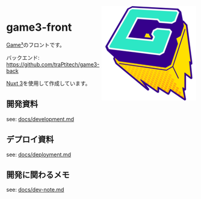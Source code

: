 <img src="/public/favicon.svg" align="right" width="250" alt="game3 logo"/>

# game3-front

[Game³](https://game3.trap.games)のフロントです。

バックエンド: <https://github.com/traPtitech/game3-back>

[Nuxt 3](https://nuxt.com/docs/getting-started/introduction)を使用して作成しています。

## 開発資料

see: [docs/development.md](./docs/development.md)

## デプロイ資料

see: [docs/deployment.md](./docs/deployment.md)

## 開発に関わるメモ

see: [docs/dev-note.md](./docs/dev-note.md)
